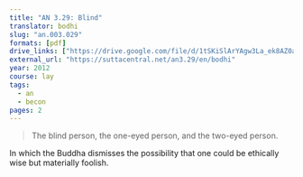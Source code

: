 ```yaml
---
title: "AN 3.29: Blind"
translator: bodhi
slug: "an.003.029"
formats: [pdf]
drive_links: ["https://drive.google.com/file/d/1tSKiSlArYAgw3La_ek8AZ0ao0svs4jqw/view?usp=drivesdk"]
external_url: "https://suttacentral.net/an3.29/en/bodhi"
year: 2012
course: lay
tags:
  - an
  - becon
pages: 2
---
```


> The blind person, the one-eyed person, and the two-eyed person.

In which the Buddha dismisses the possibility that one could be ethically wise but materially foolish.

